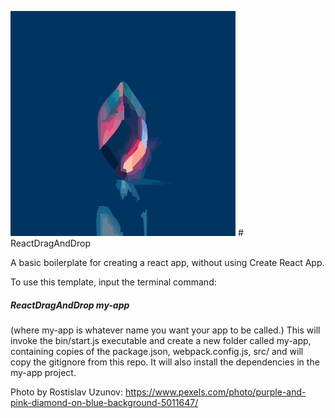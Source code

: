 ![Alt text](src/logo.svg) # ReactDragAndDrop

A basic boilerplate for creating a react app, without using Create React App.

To use this template, input the terminal command:
##### ReactDragAndDrop my-app 
(where my-app is whatever name you want your app to be called.)
This will invoke the bin/start.js executable and create a new folder called my-app, containing copies of the package.json, webpack.config.js, src/ and will copy the gitignore from this repo. It will also install the dependencies in the my-app project.

Photo by Rostislav Uzunov: https://www.pexels.com/photo/purple-and-pink-diamond-on-blue-background-5011647/